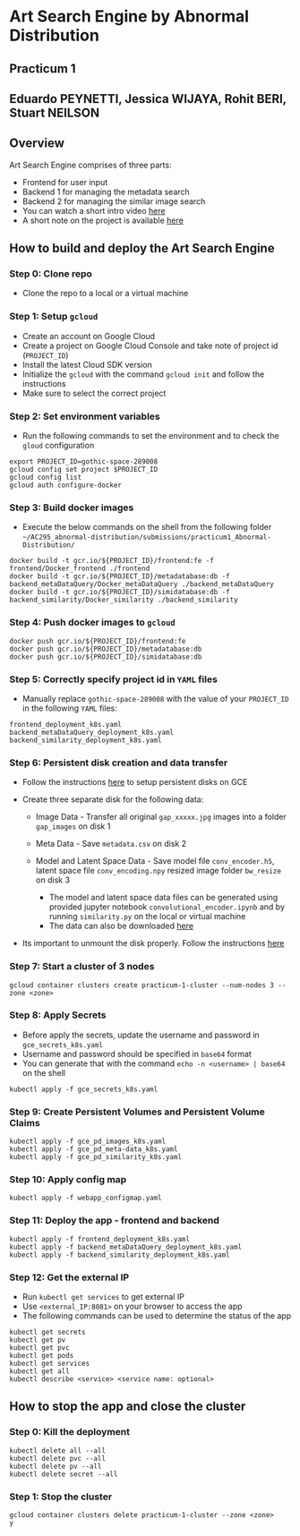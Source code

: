 # Art Search Engine by Abnormal Distribution

## Practicum 1


## Eduardo PEYNETTI, Jessica WIJAYA, Rohit BERI, Stuart NEILSON


## Overview
Art Search Engine comprises of three parts:
* Frontend for user input
* Backend 1 for managing the metadata search
* Backend 2 for managing the similar image search
* You can watch a short intro video [here](https://youtu.be/vchr2w84GtQ)
* A short note on the project is available [here](https://drive.google.com/file/d/1KSdzLSLOFbbH6Z0HAxVmzRVX39Ov86JU/view?usp=sharing)


## How to build and deploy the Art Search Engine

### Step 0: Clone repo
* Clone the repo to a local or a virtual machine

### Step 1: Setup ```gcloud```
* Create an account on Google Cloud
* Create a project on Google Cloud Console and take note of project id (```PROJECT_ID```)
* Install the latest Cloud SDK version
* Initialize the ```gcloud``` with the command ```gcloud init``` and follow the instructions
* Make sure to select the correct project

### Step 2: Set environment variables
* Run the following commands to set the environment and to check the ```gloud``` configuration
```
export PROJECT_ID=gothic-space-289008
gcloud config set project $PROJECT_ID
gcloud config list
gcloud auth configure-docker
```

### Step 3: Build docker images
* Execute the below commands on the shell from the following folder ```~/AC295_abnormal-distribution/submissions/practicum1_Abnormal-Distribution/```
```
docker build -t gcr.io/${PROJECT_ID}/frontend:fe -f frontend/Docker_frontend ./frontend
docker build -t gcr.io/${PROJECT_ID}/metadatabase:db -f backend_metaDataQuery/Docker_metaDataQuery ./backend_metaDataQuery
docker build -t gcr.io/${PROJECT_ID}/simidatabase:db -f backend_similarity/Docker_similarity ./backend_similarity
```

### Step 4: Push docker images to ```gcloud```
```
docker push gcr.io/${PROJECT_ID}/frontend:fe
docker push gcr.io/${PROJECT_ID}/metadatabase:db
docker push gcr.io/${PROJECT_ID}/simidatabase:db
```

### Step 5: Correctly specify project id in ```YAML``` files
* Manually replace ```gothic-space-289008``` with the value of your ```PROJECT_ID``` in the following ```YAML``` files:
```
frontend_deployment_k8s.yaml
backend_metaDataQuery_deployment_k8s.yaml
backend_similarity_deployment_k8s.yaml
```

### Step 6: Persistent disk creation and data transfer
* Follow the instructions [here](https://cloud.google.com/compute/docs/disks/add-persistent-disk) to setup persistent disks on GCE
* Create three separate disk for the following data:

    - Image Data - Transfer all original ```gap_xxxxx.jpg``` images into a folder ```gap_images``` on disk 1
    - Meta Data - Save ```metadata.csv``` on disk 2
    - Model and Latent Space Data - Save model file ```conv_encoder.h5```, latent space file ```conv_encoding.npy``` resized image folder ```bw_resize``` on disk 3
    
        - The model and latent space data files can be generated using provided jupyter notebook ```convolutional_encoder.ipynb``` and by running ```similarity.py``` on the local or virtual machine
        - The data can also be downloaded [here](https://drive.google.com/file/d/1xlZjgPPdqsmD7behiZEWvJjDBB2R7_IS/view?usp=sharing) 
* Its important to unmount the disk properly. Follow the instructions [here](https://cloud.google.com/sdk/gcloud/reference/compute/instances/detach-disk)

### Step 7: Start a cluster of 3 nodes
```
gcloud container clusters create practicum-1-cluster --num-nodes 3 --zone <zone>
```

### Step 8: Apply Secrets
* Before apply the secrets, update the username and password in ```gce_secrets_k8s.yaml```
* Username and password should be specified in ```base64``` format
* You can generate that with the command ```echo -n <username> | base64``` on the shell
```
kubectl apply -f gce_secrets_k8s.yaml
```

### Step 9: Create Persistent Volumes and Persistent Volume Claims
```
kubectl apply -f gce_pd_images_k8s.yaml
kubectl apply -f gce_pd_meta-data_k8s.yaml
kubectl apply -f gce_pd_similarity_k8s.yaml
```

### Step 10: Apply config map
```
kubectl apply -f webapp_configmap.yaml
```

### Step 11: Deploy the app - frontend and backend
```
kubectl apply -f frontend_deployment_k8s.yaml
kubectl apply -f backend_metaDataQuery_deployment_k8s.yaml
kubectl apply -f backend_similarity_deployment_k8s.yaml
```

### Step 12: Get the external IP
* Run ```kubectl get services``` to get external IP
* Use ```<external_IP:8081>``` on your browser to access the app
* The following commands can be used to determine the status of the app
```
kubectl get secrets
kubectl get pv
kubectl get pvc
kubectl get pods
kubectl get services
kubectl get all
kubectl describe <service> <service name: optional>
```


## How to stop the app and close the cluster

### Step 0: Kill the deployment
```
kubectl delete all --all
kubectl delete pvc --all
kubectl delete pv --all
kubectl delete secret --all
```

### Step 1: Stop the cluster
```
gcloud container clusters delete practicum-1-cluster --zone <zone>
y
```
